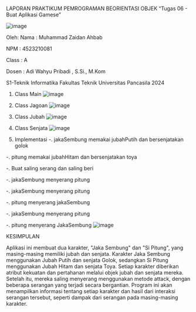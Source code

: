 LAPORAN PRAKTIKUM PEMROGRAMAN BEORIENTASI OBJEK
“Tugas 06 - Buat Aplikasi Gamese”

![image](https://github.com/user-attachments/assets/ca40e2b2-4fdf-4130-8647-5a07bff1b60f)

Oleh:
Nama   : Muhammad Zaidan Ahbab

NPM    : 4523210081

Class  : A

Dosen  : Adi Wahyu Pribadi , S.Si., M.Kom


S1-Teknik Informatika 
Fakultas Teknik Universitas Pancasila 
2024
1.	Class Main
 ![image](https://github.com/user-attachments/assets/f807b369-713f-445d-8110-497b1f0d62c4)

2.	Class Jagoan
 ![image](https://github.com/user-attachments/assets/2907458f-feb9-433f-afd8-63f177dfcdd5)

3.	Class Jubah
 ![image](https://github.com/user-attachments/assets/0e9faea1-cce4-4ad6-a694-50ec2702d7b0)

4.	Class Senjata
 ![image](https://github.com/user-attachments/assets/6357dc19-5acb-4af8-bbeb-784f18aaedc8)

5.	Implementasi
  -.	jakaSembung memakai jubahPutih dan bersenjatakan golok
  	
  -.	pitung memakai jubahHitam dan bersenjatakan toya
  
  -.	Buat saling serang dan saling beri
  
  -.	jakaSembung menyerang pitung
  
  -.	jakaSembung menyerang pitung
  
  -.	pitung menyerang jakaSembung
  
  -.	jakaSembung menyerang pitung
  
  -.	pitung menyerang JakaSembung
![image](https://github.com/user-attachments/assets/5eb37f61-1b15-4abb-8d9a-8e02feff30eb)

KESIMPULAN

Aplikasi ini membuat dua karakter, "Jaka Sembung" dan "Si Pitung", yang masing-masing memiliki jubah dan senjata. Karakter Jaka Sembung menggunakan Jubah Putih dan senjata Golok, sedangkan Si Pitung menggunakan Jubah Hitam dan senjata Toya. Setiap karakter diberikan atribut kekuatan dan pertahanan melalui objek jubah dan senjata mereka. Setelah itu, mereka saling menyerang menggunakan metode attack, dengan beberapa serangan yang terjadi secara bergantian. Program ini akan menampilkan informasi tentang setiap karakter dan hasil dari interaksi serangan tersebut, seperti dampak dari serangan pada masing-masing karakter.
